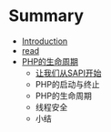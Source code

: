 # Summary

* [Introduction](README.md)
* [read](read.md)
* [PHP的生命周期](phpde_sheng_ming_zhou_qi.md)
   * [让我们从SAPI开始](phpde_sheng_ming_zhou_qi/让我们从SAPI开始.md)
   * PHP的启动与终止
   * PHP的生命周期
   * 线程安全
   * 小结

